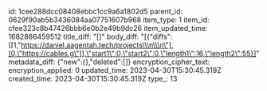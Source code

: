 id: 1cee288dcc08408ebbc1cc9a6a1802d5
parent_id: 0629f90ab5b3436084aa07751607b968
item_type: 1
item_id: cfee323c8b47426bbb6e0b2e49b9dc26
item_updated_time: 1682866459512
title_diff: "[]"
body_diff: "[{\"diffs\":[[1,\"https://daniel.aagentah.tech/projects\\\n\\\n\"],[0,\"https://cables.g\"]],\"start1\":0,\"start2\":0,\"length1\":16,\"length2\":55}]"
metadata_diff: {"new":{},"deleted":[]}
encryption_cipher_text: 
encryption_applied: 0
updated_time: 2023-04-30T15:30:45.319Z
created_time: 2023-04-30T15:30:45.319Z
type_: 13